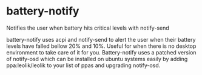 # battery-notify
Notifies the user when battery hits critical levels with notify-send

battery-notify uses acpi and notify-send to alert the user when their battery levels have falled bellow 20% and 10%. Useful for when there is no desktop environment to take care of it for you. Battery-notify uses a patched version of notify-osd which can be installed on ubuntu systems easily by adding ppa:leolik/leolik to your list of ppas and upgrading notify-osd.
